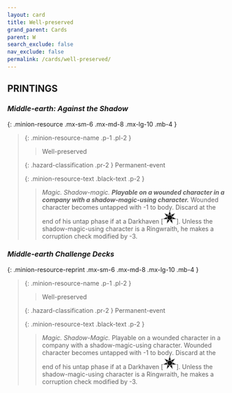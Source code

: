 ```yaml
---
layout: card
title: Well-preserved
grand_parent: Cards
parent: W
search_exclude: false
nav_exclude: false
permalink: /cards/well-preserved/
---
```


## PRINTINGS


### _Middle-earth: Against the Shadow_

{: .minion-resource .mx-sm-6 .mx-md-8 .mx-lg-10 .mb-4 }
> {: .minion-resource-name .p-1 .pl-2 }
> > <div class="hazard-mp"></div>
> > <div class="card-name">Well-preserved</div>
>
> {: .hazard-classification .pr-2 }
> Permanent-event
>
> {: .minion-resource-text .black-text .p-2 }
> > _Magic._ _Shadow-magic._ ***Playable on a wounded character in a company with a shadow-magic-using character.*** Wounded character becomes untapped with -1 to body. Discard at the end of his untap phase if at a Darkhaven <nobr>[<img src="/assets/images/dark-haven.svg">]</nobr>. Unless the shadow-magic-using character is a Ringwraith, he makes a corruption check modified by -3.  
> 

### _Middle-earth Challenge Decks_

{: .minion-resource-reprint .mx-sm-6 .mx-md-8 .mx-lg-10 .mb-4 }
> {: .minion-resource-name .p-1 .pl-2 }
> > <div class="hazard-mp"></div>
> > <div class="card-name">Well-preserved</div>
>
> {: .hazard-classification .pr-2 }
> Permanent-event
>
> {: .minion-resource-text .black-text .p-2 }
> > _Magic._ _Shadow-_Magic.__ Playable on a wounded character in a company with a shadow-magic-using character. Wounded character becomes untapped with -1 to body. Discard at the end of his untap phase if at a Darkhaven <nobr>[<img src="/assets/images/dark-haven.svg">]</nobr>. Unless the shadow-magic-using character is a Ringwraith, he makes a corruption check modified by -3.  
> 
